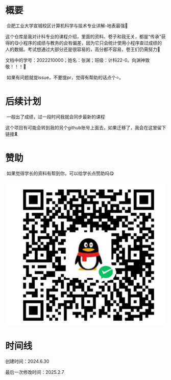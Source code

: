 # 概要

​	合肥工业大学宣城校区计算机科学与技术专业详解-地表最强🤣

​	这个仓库是我对计科专业的课程介绍，里面的资料、卷子和我无关，都是“传承”获得的😋小程序的成绩与教务的会有偏差，因为它只会统计使用小程序查过成绩的人的数据。考试想通过大部分还是很容易的，高分都不容易，卷王们仍需努力🤣

​	文档中的学号：2022210000；姓名：张渊；班级：计科22-0。向渊神致敬！！！🤣

​	如果有问题就提issue，不要提pr，觉得有帮助的话点个⭐。

# 后续计划

​	一般出了成绩，过一段时间我就会同步最新的课程

​	这个项目有可能会转到我的另个github账号上面去，如果迁移了，我会在这里留下链接🎗️

# 赞助

​	如果觉得学长的资料有帮到你，可以给学长点赞助吗😋

![image-20240710121744209](readme-assets/image-20240710121744209.png)

# 时间线

创建时间：2024.6.30

最后一次修改时间：2025.2.7
